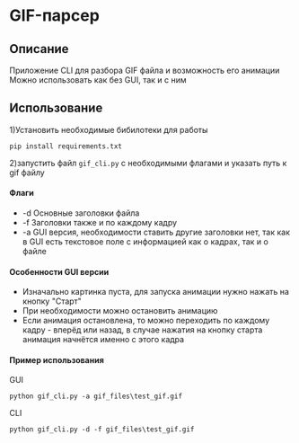 # GIF-парсер

## Описание

Приложение CLI для разбора GIF файла и возможность его анимации
Можно использовать как без GUI, так и с ним

## Использование

1)Установить необходимые бибилотеки для работы 
```
pip install requirements.txt
```
2)запустить файл ```gif_cli.py``` с необходимыми флагами и указать путь к gif файлу

#### Флаги

* -d Основные заголовки файла
* -f Заголовки также и по каждому кадру
* -a GUI версия, необходимости ставить другие заголовки нет, так как в GUI есть текстовое поле с информацией как о кадрах, так и о файле

#### Особенности GUI версии

* Изначально картинка пуста, для запуска анимации нужно нажать на кнопку "Старт"
* При необходимости можно остановить анимацию
* Если анимация остановлена, то можно переходить по каждому кадру - вперёд или назад, в случае нажатия на кнопку старта анимация начнётся именно с этого кадра

#### Пример использования
GUI
```
python gif_cli.py -a gif_files\test_gif.gif
```

CLI
```
python gif_cli.py -d -f gif_files\test_gif.gif
```


